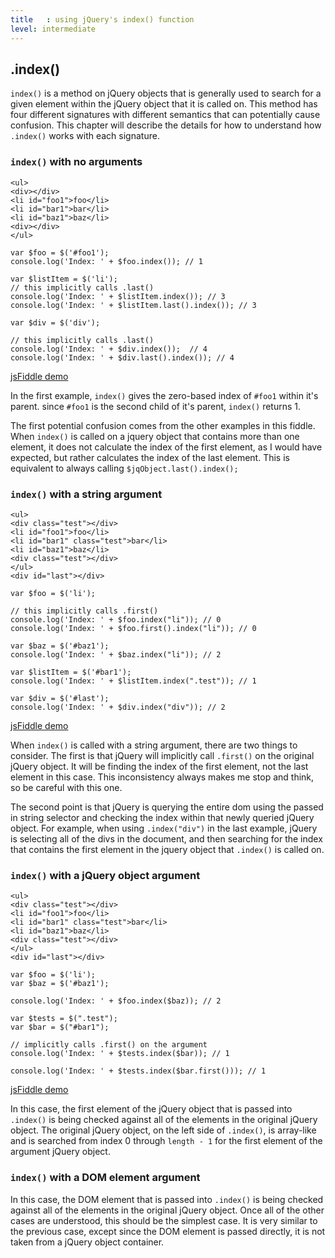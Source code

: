 ```yaml
---
title   : using jQuery's index() function
level: intermediate
---
```

## .index() 

`index()` is a method on jQuery objects that is generally used to search for a given element within the jQuery object that it is called on. This method has four different signatures with different semantics that can potentially cause confusion. This chapter will describe the details for how to understand how `.index()` works with each signature. 

### `index()` with no arguments

```
<ul>
<div></div>
<li id="foo1">foo</li>
<li id="bar1">bar</li>
<li id="baz1">baz</li>
<div></div>
</ul>
```

```
var $foo = $('#foo1');
console.log('Index: ' + $foo.index()); // 1

var $listItem = $('li');
// this implicitly calls .last()
console.log('Index: ' + $listItem.index()); // 3
console.log('Index: ' + $listItem.last().index()); // 3

var $div = $('div');

// this implicitly calls .last()
console.log('Index: ' + $div.index());  // 4
console.log('Index: ' + $div.last().index()); // 4
```
[jsFiddle demo](http://jsfiddle.net/johnkpaul/SrHDh)

In the first example, `index()` gives the zero-based index of `#foo1` within it's parent. since `#foo1` is the second child of it's parent, `index()` returns 1. 

The first potential confusion comes from the other examples in this fiddle.  When `index()` is called on a jquery object that contains more than one element, it does not calculate the index of the first element, as I would have expected, but rather calculates the index of the last element. This is equivalent to always calling `$jqObject.last().index();`

### `index()` with a string argument

```
<ul>
<div class="test"></div>
<li id="foo1">foo</li>
<li id="bar1" class="test">bar</li>
<li id="baz1">baz</li>
<div class="test"></div>
</ul>
<div id="last"></div>

var $foo = $('li');

// this implicitly calls .first()
console.log('Index: ' + $foo.index("li")); // 0
console.log('Index: ' + $foo.first().index("li")); // 0

var $baz = $('#baz1');
console.log('Index: ' + $baz.index("li")); // 2

var $listItem = $('#bar1');
console.log('Index: ' + $listItem.index(".test")); // 1

var $div = $('#last');
console.log('Index: ' + $div.index("div")); // 2
```

[jsFiddle demo](http://jsfiddle.net/johnkpaul/D29cZ/)

When `index()` is called with a string argument, there are two things to consider. The first is that jQuery will implicitly call `.first()` on the original jQuery object. It will be finding the index of the first element, not the last element in this case. This inconsistency always makes me stop and think, so be careful with this one. 

The second point is that jQuery is querying the entire dom using the passed in string selector and checking the index within that newly queried jQuery object. For example, when using `.index("div")` in the last example, jQuery is selecting all of the divs in the document, and then searching for the index that contains the first element in the jquery object that `.index()` is called on. 

### `index()` with a jQuery object argument

```
<ul>
<div class="test"></div>
<li id="foo1">foo</li>
<li id="bar1" class="test">bar</li>
<li id="baz1">baz</li>
<div class="test"></div>
</ul>
<div id="last"></div>
```

```
var $foo = $('li');
var $baz = $('#baz1');

console.log('Index: ' + $foo.index($baz)); // 2

var $tests = $(".test");
var $bar = $("#bar1");

// implicitly calls .first() on the argument
console.log('Index: ' + $tests.index($bar)); // 1

console.log('Index: ' + $tests.index($bar.first())); // 1
```

[jsFiddle demo](http://jsfiddle.net/johnkpaul/QZv7y/)


In this case, the first element of the jQuery object that is passed into `.index()` is being checked against all of the elements in the original jQuery object.  The original jQuery object, on the left side of `.index()`, is array-like and is searched from index 0 through `length - 1` for the first element of the argument jQuery object.

### `index()` with a DOM element argument

In this case, the DOM element that is passed into `.index()` is being checked against all of the elements in the original jQuery object. Once all of the other cases are understood, this should be the simplest case. It is very similar to the previous case, except since the DOM element is passed directly, it is not taken from a jQuery object container.
